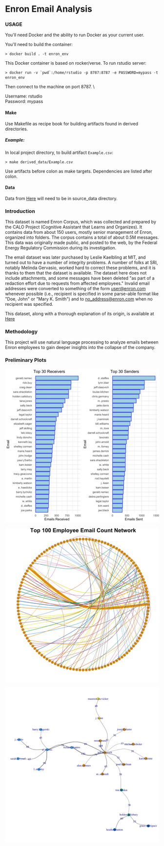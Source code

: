 Enron Email Analysis
====================

### USAGE

You'll need Docker and the ability to run Docker as your current user.

You'll need to build the container:

    > docker build . -t enron_env

This Docker container is based on rocker/verse. To run rstudio server:

    > docker run -v `pwd`:/home/rstudio -p 8787:8787 -e PASSWORD=mypass -t enron_env
      
Then connect to the machine on port 8787. \

Username: rstudio \
Password: mypass

#### Make
Use Makefile as recipe book for building artifacts found in derived directories. 

##### Example:
In local project directory, to build artifact `Example.csv`:

    > make derived_data/Example.csv
    
Use artifacts before colon as make targets. Dependencies are listed after colon.

#### Data
Data from [Here](http://www-2.cs.cmu.edu/~enron/) will need to be in source_data directory. 

### Introduction

This dataset is named Enron Corpus, which was collected and prepared by the CALO Project (Cognitive Assistant that Learns and Organizes). It contains data from about 150 users, mostly senior management of Enron, organized into folders. The corpus contains a total of about 0.5M messages. This data was originally made public, and posted to the web, by the Federal Energy Regulatory Commission during its investigation.

The email dataset was later purchased by Leslie Kaelbling at MIT, and turned out to have a number of integrity problems. A number of folks at SRI, notably Melinda Gervasio, worked hard to correct these problems, and it is thanks to them that the dataset is available. The dataset here does not include attachments, and some messages have been deleted "as part of a redaction effort due to requests from affected employees." Invalid email addresses were converted to something of the form user@enron.com whenever possible (i.e., recipient is specified in some parse-able format like "Doe, John" or "Mary K. Smith") and to no_address@enron.com when no recipient was specified.

This dataset, along with a thorough
explanation of its origin, is available at [Here](http://www-2.cs.cmu.edu/~enron/)

### Methodology

This project will use natural language processing to analyze emails between Enron employees to gain deeper insights into the collapse of the company. 

### Preliminary Plots
![](README_graphics/Top.30.Send.Receive.Plot.png)

![](README_graphics/top.100.network.circle.png)

![](README_graphics/isolated.network.spectral.comunity.png)